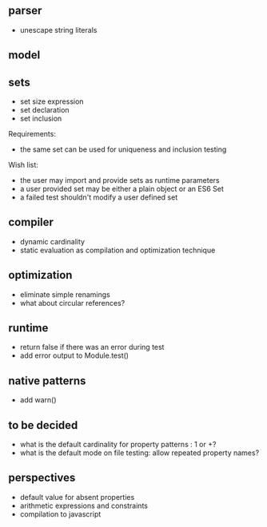 ## parser

- unescape string literals

## model

## sets

- set size expression
- set declaration
- set inclusion

Requirements:
- the same set can be used for uniqueness and inclusion testing

Wish list:
- the user may import and provide sets as runtime parameters
- a user provided set may be either a plain object or an ES6 Set
- a failed test shouldn't modify a user defined set

## compiler

- dynamic cardinality
- static evaluation as compilation and optimization technique

## optimization

- eliminate simple renamings
- what about circular references?

## runtime

- return false if there was an error during test
- add error output to Module.test()

## native patterns

- add warn()

## to be decided

- what is the default cardinality for property patterns : 1 or +?
- what is the default mode on file testing: allow repeated property names?

## perspectives

- default value for absent properties
- arithmetic expressions and constraints
- compilation to javascript
